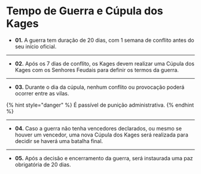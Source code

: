 # Tempo de Guerra e Cúpula dos Kages

* **01.** A guerra tem duração de 20 dias, com 1 semana de conflito antes do seu início oficial.

***

* **02.** Após os 7 dias de conflito, os Kages devem realizar uma Cúpula dos Kages com os Senhores Feudais para definir os termos da guerra.

***

* **03.** Durante o dia da cúpula, nenhum conflito ou provocação poderá ocorrer entre as vilas.

{% hint style="danger" %}
É passível de punição administrativa.
{% endhint %}

***

* **04.** Caso a guerra não tenha vencedores declarados, ou mesmo se houver um vencedor, uma nova Cúpula dos Kages será realizada para decidir se haverá uma batalha final.

***

* **05.** Após a decisão e encerramento da guerra, será instaurada uma paz obrigatória de 20 dias.
